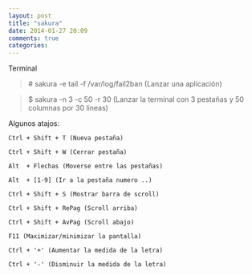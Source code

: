```yaml
---
layout: post
title: "sakura"
date: 2014-01-27 20:09
comments: true
categories: 
---
```

Terminal

>\# sakura -e tail -f /var/log/fail2ban (Lanzar una aplicación)

>$ sakura -n 3 -c 50 -r 30 (Lanzar la terminal con 3 pestañas y 50 columnas por 30 lineas)

Algunos atajos:

	Ctrl + Shift + T (Nueva pestaña)

	Ctrl + Shift + W (Cerrar pestaña)                  

	Alt  + Flechas (Moverse entre las pestañas)

	Alt  + [1-9] (Ir a la pestaña numero ..)

	Ctrl + Shift + S (Mostrar barra de scroll)

	Ctrl + Shift + RePag (Scroll arriba) 

	Ctrl + Shift + AvPag (Scroll abajo)

	F11 (Maximizar/minimizar la pantalla)                              

	Ctrl + '+' (Aumentar la medida de la letra)

	Ctrl + '-' (Disminuir la medida de la letra)     

